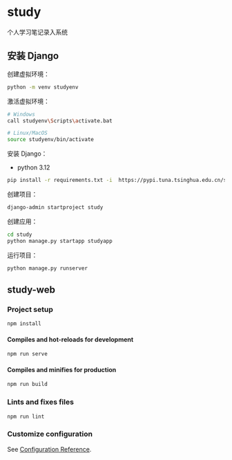 # study

个人学习笔记录入系统

## 安装 Django

创建虚拟环境：

```bash
python -m venv studyenv
```

激活虚拟环境：

```bash
# Windows
call studyenv\Scripts\activate.bat

# Linux/MacOS
source studyenv/bin/activate
```

安装 Django：

- python 3.12

```bash
pip install -r requirements.txt -i 	https://pypi.tuna.tsinghua.edu.cn/simple
```

创建项目：

```bash
django-admin startproject study
```

创建应用：

```bash
cd study
python manage.py startapp studyapp
```

运行项目：

```bash
python manage.py runserver
```

## study-web

### Project setup

```bash
npm install
```

#### Compiles and hot-reloads for development

```bash
npm run serve
```

#### Compiles and minifies for production

```bash
npm run build
```

### Lints and fixes files

```bash
npm run lint
```

### Customize configuration

See [Configuration Reference](https://cli.vuejs.org/config/).

